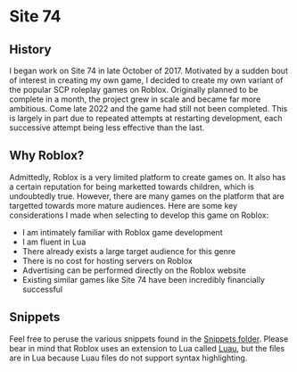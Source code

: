 # Site 74

## History
I began work on Site 74 in late October of 2017. Motivated by a sudden bout of interest in creating my own game, I decided to create my own variant of the popular SCP roleplay games on Roblox. Originally planned to be complete in a month, the project grew in scale and became far more ambitious.
Come late 2022 and the game had still not been completed. This is largely in part due to repeated attempts at restarting development, each successive attempt being less effective than the last.

## Why Roblox?
Admittedly, Roblox is a very limited platform to create games on. It also has a certain reputation for being marketted towards children, which is undoubtedly true. However, there are many games on the platform that are targetted towards more mature audiences.
Here are some key considerations I made when selecting to develop this game on Roblox:
- I am intimately familiar with Roblox game development
- I am fluent in Lua
- There already exists a large target audience for this genre
- There is no cost for hosting servers on Roblox
- Advertising can be performed directly on the Roblox website
- Existing similar games like Site 74 have been incredibly financially successful

## Snippets
Feel free to peruse the various snippets found in the [Snippets folder](https://github.com/StevieGoodman/site_74/tree/release/snippets).
Please bear in mind that Roblox uses an extension to Lua called [Luau](https://luau-lang.org), but the files are in Lua because Luau files do not support syntax highlighting.
